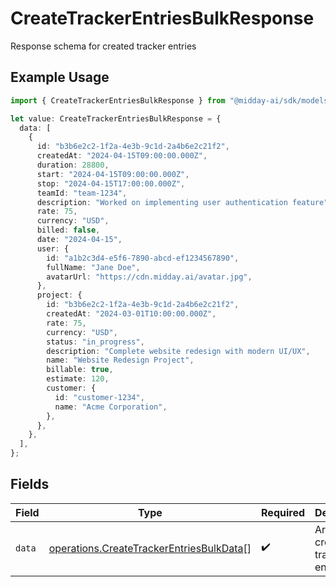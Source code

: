 # CreateTrackerEntriesBulkResponse

Response schema for created tracker entries

## Example Usage

```typescript
import { CreateTrackerEntriesBulkResponse } from "@midday-ai/sdk/models/operations";

let value: CreateTrackerEntriesBulkResponse = {
  data: [
    {
      id: "b3b6e2c2-1f2a-4e3b-9c1d-2a4b6e2c21f2",
      createdAt: "2024-04-15T09:00:00.000Z",
      duration: 28800,
      start: "2024-04-15T09:00:00.000Z",
      stop: "2024-04-15T17:00:00.000Z",
      teamId: "team-1234",
      description: "Worked on implementing user authentication feature",
      rate: 75,
      currency: "USD",
      billed: false,
      date: "2024-04-15",
      user: {
        id: "a1b2c3d4-e5f6-7890-abcd-ef1234567890",
        fullName: "Jane Doe",
        avatarUrl: "https://cdn.midday.ai/avatar.jpg",
      },
      project: {
        id: "b3b6e2c2-1f2a-4e3b-9c1d-2a4b6e2c21f2",
        createdAt: "2024-03-01T10:00:00.000Z",
        rate: 75,
        currency: "USD",
        status: "in_progress",
        description: "Complete website redesign with modern UI/UX",
        name: "Website Redesign Project",
        billable: true,
        estimate: 120,
        customer: {
          id: "customer-1234",
          name: "Acme Corporation",
        },
      },
    },
  ],
};
```

## Fields

| Field                                                                                                | Type                                                                                                 | Required                                                                                             | Description                                                                                          |
| ---------------------------------------------------------------------------------------------------- | ---------------------------------------------------------------------------------------------------- | ---------------------------------------------------------------------------------------------------- | ---------------------------------------------------------------------------------------------------- |
| `data`                                                                                               | [operations.CreateTrackerEntriesBulkData](../../models/operations/createtrackerentriesbulkdata.md)[] | :heavy_check_mark:                                                                                   | Array of created tracker entries                                                                     |